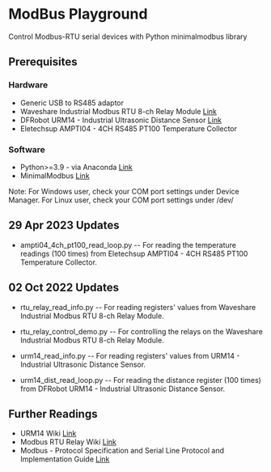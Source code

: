 # ModBus Playground
Control Modbus-RTU serial devices with Python minimalmodbus library

## Prerequisites
### Hardware 
+ Generic USB to RS485 adaptor
+ Waveshare Industrial Modbus RTU 8-ch Relay Module [Link](https://www.waveshare.com/modbus-rtu-relay.htm)
+ DFRobot URM14 - Industrial Ultrasonic Distance Sensor [Link](https://www.dfrobot.com/product-2173.html)
+ Eletechsup AMPTI04 - 4CH RS485 PT100 Temperature Collector

### Software 
+ Python>=3.9 - via Anaconda [Link](https://www.anaconda.com/products/distribution)
+ MinimalModbus [Link](https://minimalmodbus.readthedocs.io/en/stable/index.html)

Note: For Windows user, check your COM port settings under Device Manager. For Linux user, check your COM port settings under /dev/

## 29 Apr 2023 Updates
+ ampti04_4ch_pt100_read_loop.py -- For reading the temperature readings (100 times) from Eletechsup AMPTI04 - 4CH RS485 PT100 Temperature Collector.

## 02 Oct 2022 Updates
+ rtu_relay_read_info.py -- For reading registers' values from Waveshare Industrial Modbus RTU 8-ch Relay Module.
+ rtu_relay_control_demo.py -- For controlling the relays on the Waveshare Industrial Modbus RTU 8-ch Relay Module.

+ urm14_read_info.py --  For reading registers' values from URM14 - Industrial Ultrasonic Distance Sensor.
+ urm14_dist_read_loop.py -- For reading the distance register (100 times) from DFRobot URM14 - Industrial Ultrasonic Distance Sensor.

## Further Readings
+ URM14 Wiki [Link](https://wiki.dfrobot.com/URM14_RS485_Precision_Ultrasonic_Sensor_200KHz_SKU_SEN0358)
+ Modbus RTU Relay Wiki [Link](https://www.waveshare.com/wiki/Modbus_RTU_Relay)
+ Modbus - Protocol Specification and Serial Line Protocol and Implementation Guide [Link](https://www.modbus.org/specs.php)
